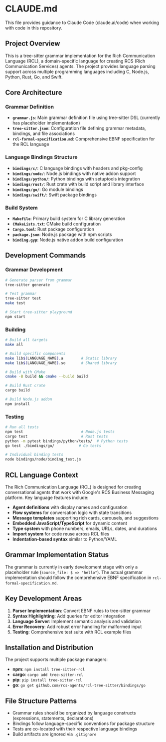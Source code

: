 # CLAUDE.md

This file provides guidance to Claude Code (claude.ai/code) when working with code in this repository.

## Project Overview

This is a tree-sitter grammar implementation for the Rich Communication Language (RCL), a domain-specific language for creating RCS (Rich Communication Services) agents. The project provides language parsing support across multiple programming languages including C, Node.js, Python, Rust, Go, and Swift.

## Core Architecture

### Grammar Definition
- **`grammar.js`**: Main grammar definition file using tree-sitter DSL (currently has placeholder implementation)
- **`tree-sitter.json`**: Configuration file defining grammar metadata, bindings, and file associations
- **`rcl-formal-specification.md`**: Comprehensive EBNF specification for the RCL language

### Language Bindings Structure
- **`bindings/c/`**: C language bindings with headers and pkg-config
- **`bindings/node/`**: Node.js bindings with native addon support
- **`bindings/python/`**: Python bindings with setuptools integration
- **`bindings/rust/`**: Rust crate with build script and library interface
- **`bindings/go/`**: Go module bindings
- **`bindings/swift/`**: Swift package bindings

### Build System
- **`Makefile`**: Primary build system for C library generation
- **`CMakeLists.txt`**: CMake build configuration
- **`Cargo.toml`**: Rust package configuration
- **`package.json`**: Node.js package with npm scripts
- **`binding.gyp`**: Node.js native addon build configuration

## Development Commands

### Grammar Development
```bash
# Generate parser from grammar
tree-sitter generate

# Test grammar
tree-sitter test
make test

# Start tree-sitter playground
npm start
```

### Building
```bash
# Build all targets
make all

# Build specific components
make lib$(LANGUAGE_NAME).a        # Static library
make lib$(LANGUAGE_NAME).so       # Shared library

# Build with CMake
cmake -B build && cmake --build build

# Build Rust crate
cargo build

# Build Node.js addon
npm install
```

### Testing
```bash
# Run all tests
npm test                          # Node.js tests
cargo test                        # Rust tests
python -m pytest bindings/python/tests/  # Python tests
go test ./bindings/go/           # Go tests

# Individual binding tests
node bindings/node/binding_test.js
```

## RCL Language Context

The Rich Communication Language (RCL) is designed for creating conversational agents that work with Google's RCS Business Messaging platform. Key language features include:

- **Agent definitions** with display names and configuration
- **Flow systems** for conversation logic with state transitions
- **Message templates** supporting rich cards, carousels, and suggestions
- **Embedded JavaScript/TypeScript** for dynamic content
- **Type system** with phone numbers, emails, URLs, dates, and durations
- **Import system** for code reuse across RCL files
- **Indentation-based syntax** similar to Python/YAML

## Grammar Implementation Status

The grammar is currently in early development stage with only a placeholder rule (`source_file: $ => "hello"`). The actual grammar implementation should follow the comprehensive EBNF specification in `rcl-formal-specification.md`.

## Key Development Areas

1. **Parser Implementation**: Convert EBNF rules to tree-sitter grammar
2. **Syntax Highlighting**: Add queries for editor integration
3. **Language Server**: Implement semantic analysis and validation
4. **Error Recovery**: Add robust error handling for malformed input
5. **Testing**: Comprehensive test suite with RCL example files

## Installation and Distribution

The project supports multiple package managers:
- **npm**: `npm install tree-sitter-rcl`
- **cargo**: `cargo add tree-sitter-rcl`
- **pip**: `pip install tree-sitter-rcl`
- **go**: `go get github.com/rcs-agents/rcl-tree-sitter/bindings/go`

## File Structure Patterns

- Grammar rules should be organized by language constructs (expressions, statements, declarations)
- Bindings follow language-specific conventions for package structure
- Tests are co-located with their respective language bindings
- Build artifacts are ignored via `.gitignore`